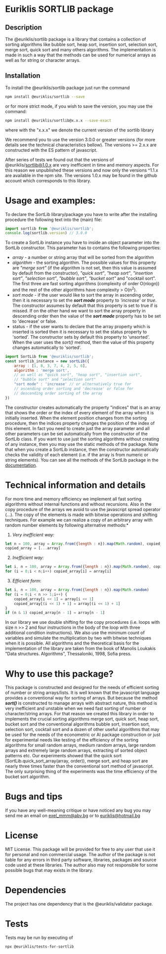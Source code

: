 # Euriklis SORTLIB package

## Description

 The @euriklis/sortlib package is a library that contains a collection of sorting algorithms like bubble sort, heap sort, insertion sort, selection sort, merge sort, quick sort and many others algorithms. The implementation is made in such a way that the methods can be used for numerical arrays as well as for string or character arrays.

 ## Installation

 To install the @euriklis/sortlib package just run the command 
 ```sh
npm install @euriklis/sortlib --save
 ```
 or  for more strict mode, if you wish to save the version, you may use the command:

 ```sh
 npm install @euriklis/sortlib@x.x.x --save-exact
 ```
where with the "x.x.x" we denote the current version of the sortlib library

We recommend you to use the version 3.0.0 or greater versions (for more details see the technical characteristics bellow). The versions >= 2.x.x are constructed with the ES pattern of javascript. 

After series of tests we found out that the versions of @euriklis/sortlib@1.0.x are very inefficient in time and memory aspects. For this reason we unpublished these versions and now only the versions ^1.1.x are available in the npm site. The versions 1.0.x may be found in the github account which corresponds to this library.  

# Usage and examples:
 To declare the SortLib library/package you have to write after the installing procedure the following text into the (main) file:
 ```js
 import sortlib from '@euriklis/sortlib';
 console.log(sortlib.version) // 3.0.0
 ```

 To create a SortLib instance you have to inside an object parameter into the SortLib constructor. This parameter has to contains the following properties:
 - *array* - a number or string array that will be sorted from the algorithm
 - *algorithm* - the sorting algorithm. The possible values for this property are *"merge sort"* (if the algorithm is not set, then this value is assumed by default from the constructor), *"quick sort"*, *"heap sort"*, *"insertion sort"*, *"selection sort"*, *"bubble sort"*, *"bucket sort"* and "cocktail sort". The first three are fast sorting algorithms (complexity of order O(nlogn)) and the rest of the other algorithms have complexity > O(n<sup>2</sup>).
 - *sort mode* - if the user would like to sort the array in ascending order, then it is necessary  to set the ***sort mode*** property to *'increase'* or *true*. The constructor assumes by default that this property is set to true if is missed. If on the other hand we want to sort the array property in descending order then the value of the ***sort mode*** property has to be set to 'decrease' or false.
 - status - if the user wants to declare that the array property which is inserted is sorted then it is necessary to set the status property to 'sorted'. The constructor sets by default this property to 'unsorted'. When the user uses the *sort()* method, then the value of this property changes automatically to 'sorted'.
 ```js
 import SortLib from '@euriklis/sortlib';
 const sortlib_instance = new sortLib({
     array : [1, 8, 3, 7, 4, 2, 5, 6],
     algorithm : 'merge sort', 
     // as well as "quick sort", "heap sort", "insertion sort",
     // "bubble sort" and "selection sort"
     "sort mode" : 'increase' // or alternatively true for
     // ascending order sorting and 'decrease' or false for
     // descending order sorting of the array
 })
 ```
 The constructor creates automatically the property "indices" that is an array that shows the order or the index of every element of the array when it is initially inserted. When the element position changes from the sorting procedure, then the indices property changes the position of the index of this element. In fact you need to create just the array parameter and all other parameters can be set automatically from the constructor of the SortLib class. 
 If you want to use just the sorting algorithms without creating of any instance, then you may use the static methods of the package. Note that when you create a SortLib instance, then the constructor automatically checks the validity of each element (i.e. if the array is from numeric or string elements).
You can see all the methods of the SortLib package in the [documentation](./DOCUMENTATION.md).
# Technical information and details
For more time and memory efficiency we implement all fast sorting algorithms without internal functions and without recursions. Also in the copy  procedure of the arrays we avoid to use the javascript spread operator (...). The copy of the elements is made with bitwise operations and shifting techniques. For example we can realize a copy of an arbitrary array with random number elements by following alternative methods:*
1. *Very inefficient way:*
```js
let n = 100, array = Array.from({length : n}).map(Math.random), copied_array
copied_array = [...array]
```
2. *Inefficient way:*
```js
let i, n = 100, array = Array.from({length : n}).map(Math.random), copied_array = []
for (i = 0;i < n;i++) copied_array[i] = array[i]
```
3. *Efficient form*:
```js
let i, n = 100, array = Array.from({length : n}).map(Math.random)
for (i = 0;i < n >> 1;i++) {
    copied_array[i << 1] = array[i << 1]
    copied_array[(i << 1) + 1] = array[(i << 1) + 1]
}
if (n & 1) copied_array[n - 1] = array[n - 1]
```
In our library we use double shifting for the copy procedures (i.e. loops with size n >> 2 and four instructions in the body of the loop with three additional condition instructions).
We also use the minimum count of variables and simulate the multiplication by two with bitwise techniques when it is possible.
All algorithms and the theoretical basis for the implementation of the library are taken from the book of Manolis Loukakis "Data structures. Algorithms", Thessaloniki, 1998, Sofia press.
# Why to use this package?
This package is constructed and designed for the needs of efficient sorting of number or string arrays/lists. It is well known that the javascript language provides a conventional way for sorting of arrays. But because the method ___sort()___ is constructed to manage arrays with abstract nature, this method is very inefficient and unstable when we need fast sorting of number or character/string arrays. For that reason we created this library in order to implements the crucial sorting algorithms merge sort, quick sort, heap sort, bucket sort and the conventional algorithms bubble sort, insertion sort, selection sort, cocktail sort and a dozen of other useful algorithms that may be used for the needs of the econometric or AI package construction or just for experimental needs like testing of the efficiency of the sorting algorithms for small random arrays, medium random arrays, large random arrays and extremely large random arrays, extracting of sorted object patterns etc. 
Our experiments showed that the quick sort (SortLib.quick_sort_array(array, order)), merge sort, and heap sort are nearly three times faster than the conventional sort method of javascript.
The only surprising thing of the experiments was the time efficiency of the bucket sort algorithm. 
# Bugs and tips
If you have any well-meaning critique or have noticed any bug you may send me an email on exel_mmm@abv.bg or to euriklis@hotmail.bg
# License   
MIT License. This package will be provided for free to any user that use it for personal and non commercial usage. The author of the package is not liable for any errors in third party software, libraries, packages and source code used at these libraries. The author also may not responsible for some possible bugs that may exists in the library.
# Dependencies
The project has one dependency that is the @euriklis/validator package.
# Tests
Tests may be run by executing of
```sh
npx @euriklis/tests-for-sortlib
```
